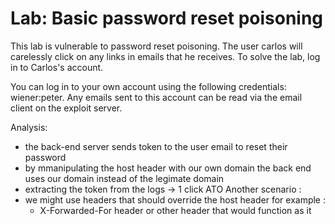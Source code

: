 # Lab: Basic password reset poisoning

This lab is vulnerable to password reset poisoning. The user carlos will carelessly click on any links in emails that he receives. To solve the lab, log in to Carlos's account.

You can log in to your own account using the following credentials: wiener:peter. Any emails sent to this account can be read via the email client on the exploit server.

Analysis:

- the back-end server sends token to the user email to reset their password
- by mmanipulating the host header with our own domain the back end uses our domain instead of the legimate domain
- extracting the token from the logs -> 1 click ATO
Another scenario :
- we might use headers that should override the host header for example :
  - X-Forwarded-For header or other header that would function as it

